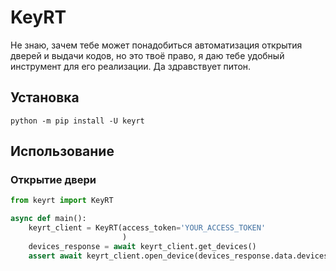 # KeyRT

Не знаю, зачем тебе может понадобиться автоматизация открытия дверей и выдачи кодов,
но это твоё право, я даю тебе удобный инструмент для его реализации. Да здравствует питон.

## Установка

```shell
python -m pip install -U keyrt
```

## Использование

### Открытие двери

```python
from keyrt import KeyRT

async def main():
    keyrt_client = KeyRT(access_token='YOUR_ACCESS_TOKEN'
                         )
    devices_response = await keyrt_client.get_devices()
    assert await keyrt_client.open_device(devices_response.data.devices[0].id)
```